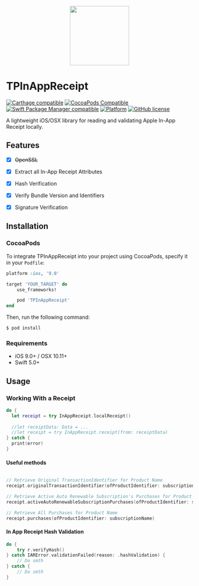 <p align="center">
  <img height="160" src="https://ucb12bed9ca2dd405ac9cfb1627a.previews.dropboxusercontent.com/p/thumb/AAornRdeKaqkww9YgqVWhoytoVkzA8Xr4H7RxSwMQ1aHrbIEUXqlhiRrc-zrMpGf1a5h7-UD75E5AZkSfS4oddVCakHUgdBgfMXmf1iw6BvTMU0mM7LjXhU6LLsiG1FrQgavpWD5aGarAMnjT5GoHLLVitpNT-RLscUmoWk0toOlhANGEmMxzMdsSSb-VAcutAybVmlRVMtQBohy35FR7oEyTYyRB6UmrcOAtaAzojVTwu5w4osCVjUi8FiLvJX55IiKLsJcRbBHqiCr-H0x3VxxUdUcgG1Dl32Vich6zAJ4_fJRLX3ULQD_PF8mnV4JjiT-Cgoam0SDkewgpZ0gT6etW8KFyO1wpWzBexz-W4R7gHVKz1_Zw2ujI-w_dhcPWtnIZJ50RBqk4Cuv4bxbsWwx/p.png?fv_content=true&size_mode=5" />
</p>


# TPInAppReceipt

[![Carthage compatible](https://img.shields.io/badge/Carthage-compatible-4BC51D.svg?style=flat)](https://github.com/Carthage/Carthage)
[![CocoaPods Compatible](https://img.shields.io/cocoapods/v/TPInAppReceipt.svg)](https://cocoapods.org/pods/TPInAppReceipt)
[![Swift Package Manager compatible](https://img.shields.io/badge/Swift%20Package%20Manager-compatible-brightgreen.svg)](https://github.com/apple/swift-package-manager)
[![Platform](https://img.shields.io/cocoapods/p/TPInAppReceipt.svg?style=flat)]()
[![GitHub license](https://img.shields.io/badge/license-MIT-blue.svg)](https://raw.githubusercontent.com/tikhop/TPInAppReceipt/master/LICENSE)

A lightweight iOS/OSX library for reading and validating Apple In-App Receipt locally.

## Features

- [x] ~~OpenSSL~~
- [x] Extract all In-App Receipt Attributes
- [x] Hash Verification
- [x] Verify Bundle Version and Identifiers
- [x] Signature Verification


Installation
------------

### CocoaPods

To integrate TPInAppReceipt into your project using CocoaPods, specify it in your `Podfile`:

```ruby
platform :ios, '9.0'

target 'YOUR_TARGET' do
    use_frameworks!

    pod 'TPInAppReceipt'
end

```

Then, run the following command:

```bash
$ pod install
```

### Requirements

- iOS 9.0+ / OSX 10.11+
- Swift 5.0+

Usage
-------------

### Working With a Receipt

```swift
do {
  let receipt = try InAppReceipt.localReceipt() 
  
  //let receiptData: Data = ...
  //let receipt = try InAppReceipt.receipt(from: receiptData)
} catch {
  print(error)
}
```

#### Useful methods

```swift

// Retrieve Original TransactionIdentifier for Product Name
receipt.originalTransactionIdentifier(ofProductIdentifier: subscriptionName)

// Retrieve Active Auto Renewable Subscription's Purchases for Product Name and Specific Date
receipt.activeAutoRenewableSubscriptionPurchases(ofProductIdentifier: subscriptionName, forDate: Date())

// Retrieve All Purchases for Product Name
receipt.purchases(ofProductIdentifier: subscriptionName)

```

#### In App Receipt Hash Validation

```swift
do {
    try r.verifyHash()
} catch IARError.validationFailed(reason: .hashValidation) {
    // Do smth
} catch {
    // Do smth
}
```
